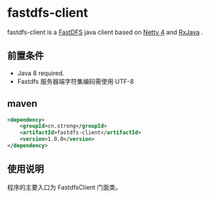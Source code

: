 # fastdfs-client

fastdfs-client is a [FastDFS](https://github.com/happyfish100/fastdfs) java client 
based on [Netty 4](http://netty.io) and [RxJava](https://github.com/ReactiveX/RxJava) .

## 前置条件

* Java 8 required.
* Fastdfs 服务器端字符集编码需使用 UTF-8

## maven

```xml
<dependency>
	<groupId>cn.strong</groupId>
	<artifactId>fastdfs-client</artifactId>
	<version>1.0.0</version>
</dependency>
```

## 使用说明

程序的主要入口为 FastdfsClient 门面类。
